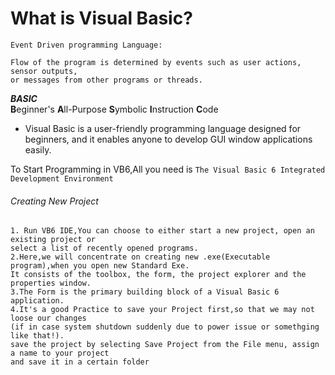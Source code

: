 # What is Visual Basic?
 ```
 Event Driven programming Language:

 Flow of the program is determined by events such as user actions, sensor outputs,  
 or messages from other programs or threads.
```

 ***BASIC***  
 **B**eginner's  **A**ll-Purpose **S**ymbolic **I**nstruction **C**ode
 
 * Visual Basic is a user-friendly programming language designed for beginners, and it enables anyone to develop GUI window applications easily.

To Start Programming in VB6,All you need is  `The Visual Basic 6 Integrated Development Environment`
###### Creating New Project
```
1. Run VB6 IDE,You can choose to either start a new project, open an existing project or  
select a list of recently opened programs.
2.Here,we will concentrate on creating new .exe(Executable program),when you open new Standard Exe.  
It consists of the toolbox, the form, the project explorer and the properties window.
3.The Form is the primary building block of a Visual Basic 6 application.
4.It's a good Practice to save your Project first,so that we may not loose our changes  
(if in case system shutdown suddenly due to power issue or somethging like that!).  
save the project by selecting Save Project from the File menu, assign a name to your project  
and save it in a certain folder
```
